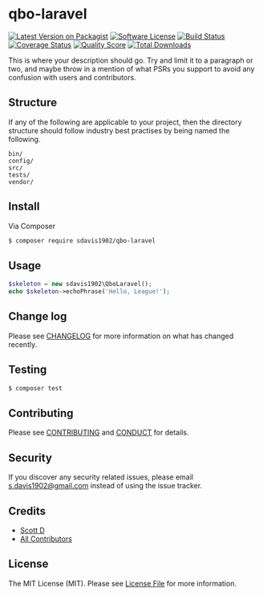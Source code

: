 # qbo-laravel

[![Latest Version on Packagist][ico-version]][link-packagist]
[![Software License][ico-license]](LICENSE.md)
[![Build Status][ico-travis]][link-travis]
[![Coverage Status][ico-scrutinizer]][link-scrutinizer]
[![Quality Score][ico-code-quality]][link-code-quality]
[![Total Downloads][ico-downloads]][link-downloads]


This is where your description should go. Try and limit it to a paragraph or two, and maybe throw in a mention of what
PSRs you support to avoid any confusion with users and contributors.

## Structure

If any of the following are applicable to your project, then the directory structure should follow industry best practises by being named the following.

```
bin/        
config/
src/
tests/
vendor/
```


## Install

Via Composer

``` bash
$ composer require sdavis1902/qbo-laravel
```

## Usage

``` php
$skeleton = new sdavis1902\QboLaravel();
echo $skeleton->echoPhrase('Hello, League!');
```

## Change log

Please see [CHANGELOG](CHANGELOG.md) for more information on what has changed recently.

## Testing

``` bash
$ composer test
```

## Contributing

Please see [CONTRIBUTING](CONTRIBUTING.md) and [CONDUCT](CONDUCT.md) for details.

## Security

If you discover any security related issues, please email s.davis1902@gmail.com instead of using the issue tracker.

## Credits

- [Scott D][link-author]
- [All Contributors][link-contributors]

## License

The MIT License (MIT). Please see [License File](LICENSE.md) for more information.

[ico-version]: https://img.shields.io/packagist/v/sdavis1902/qbo-laravel.svg?style=flat-square
[ico-license]: https://img.shields.io/badge/license-MIT-brightgreen.svg?style=flat-square
[ico-travis]: https://img.shields.io/travis/sdavis1902/qbo-laravel/master.svg?style=flat-square
[ico-scrutinizer]: https://img.shields.io/scrutinizer/coverage/g/sdavis1902/qbo-laravel.svg?style=flat-square
[ico-code-quality]: https://img.shields.io/scrutinizer/g/sdavis1902/qbo-laravel.svg?style=flat-square
[ico-downloads]: https://img.shields.io/packagist/dt/sdavis1902/qbo-laravel.svg?style=flat-square

[link-packagist]: https://packagist.org/packages/sdavis1902/qbo-laravel
[link-travis]: https://travis-ci.org/sdavis1902/qbo-laravel
[link-scrutinizer]: https://scrutinizer-ci.com/g/sdavis1902/qbo-laravel/code-structure
[link-code-quality]: https://scrutinizer-ci.com/g/sdavis1902/qbo-laravel
[link-downloads]: https://packagist.org/packages/sdavis1902/qbo-laravel
[link-author]: https://github.com/sdavis1902
[link-contributors]: ../../contributors
